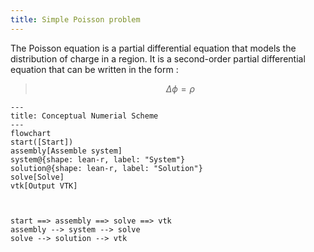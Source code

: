 ```yaml
---
title: Simple Poisson problem
---
```


The Poisson equation is a partial differential equation that models the
distribution of charge in a region. It is a second-order partial differential equation that can be written in the form :

> $$\Delta \phi = \rho$$


```mermaid
---
title: Conceptual Numerial Scheme
--- 
flowchart
start([Start])
assembly[Assemble system]
system@{shape: lean-r, label: "System"}
solution@{shape: lean-r, label: "Solution"}
solve[Solve]
vtk[Output VTK]



start ==> assembly ==> solve ==> vtk
assembly --> system --> solve
solve --> solution --> vtk

```
